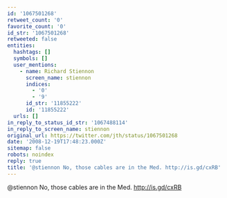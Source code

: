 ```yaml
---
id: '1067501268'
retweet_count: '0'
favorite_count: '0'
id_str: '1067501268'
retweeted: false
entities:
  hashtags: []
  symbols: []
  user_mentions:
    - name: Richard Stiennon
      screen_name: stiennon
      indices:
        - '0'
        - '9'
      id_str: '11855222'
      id: '11855222'
  urls: []
in_reply_to_status_id_str: '1067488114'
in_reply_to_screen_name: stiennon
original_url: https://twitter.com/jth/status/1067501268
date: '2008-12-19T17:48:23.000Z'
sitemap: false
robots: noindex
reply: true
title: '@stiennon No, those cables are in the Med. http://is.gd/cxRB'
---
```


@stiennon No, those cables are in the Med. http://is.gd/cxRB